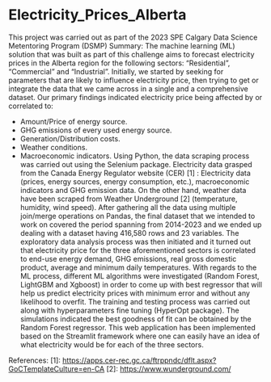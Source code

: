 # Electricity_Prices_Alberta
This project was carried out as part of the 2023 SPE Calgary Data Science Metentoring Program (DSMP)
Summary:
  The machine learning (ML) solution that was built as part of this challenge aims to forecast electricity prices in the Alberta region for the following sectors: “Residential”, “Commercial” and “Industrial”.
Initially, we started by seeking for parameters that are likely to influence electricity price, then trying to get or integrate the data that we came across in a single and a comprehensive dataset. Our primary findings indicated electricity price being affected by or correlated to:
-	Amount/Price of energy source.
-	GHG emissions of every used energy source.
-	Generation/Distribution costs.
-	Weather conditions.
-	Macroeconomic indicators.
  Using Python, the data scraping process was carried out using the Selenium package. Electricity data grasped from the Canada Energy Regulator website (CER) [1] : Electricity data (prices, energy sources, energy consumption, etc.), macroeconomic indicators and GHG emission data. On the other hand, weather data have been scraped from Weather Underground [2] (temperature, humidity, wind speed).
After gathering all the data using multiple join/merge operations on Pandas, the final dataset that we intended to work on covered the period spanning from 2014-2023 and we ended up dealing with a dataset having 416,580 rows and 23 variables. The exploratory data analysis process was then initiated and it turned out that electricity price for the three aforementioned sectors is correlated to end-use energy demand, GHG emissions, real gross domestic product, average and minimum daily temperatures.
  With regards to the ML process, different ML algorithms were investigated (Random Forest, LightGBM and Xgboost) in order to come up with best regressor that will help us predict electricity prices with minimum error and without any likelihood to overfit. The training and testing process was carried out along with hyperparameters fine tuning (HyperOpt package). The simulations indicated the best goodness of fit can be obtained by the Random Forest regressor.
 	This web application has been implemented based on the Streamlit framework where one can easily have an idea of what electricity would be for each of the three sectors.

References:
[1]: https://apps.cer-rec.gc.ca/ftrppndc/dflt.aspx?GoCTemplateCulture=en-CA
[2]: https://www.wunderground.com/
